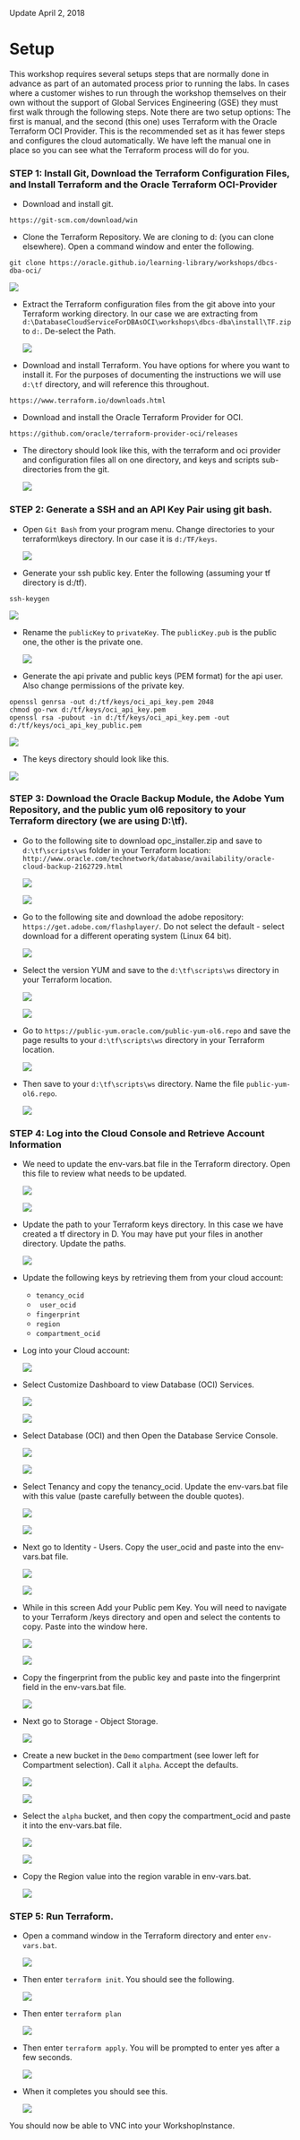 Update April 2, 2018

# Setup

This workshop requires several setups steps that are normally done in advance as part of an automated process prior to running the labs.  In cases where a customer wishes to run through the workshop themselves on their own without the support of Global Services Engineering (GSE) they must first walk through the following steps.  Note there are two setup options: The first is manual, and the second (this one) uses Terraform with the Oracle Terraform OCI Provider.  This is the recommended set as it has fewer steps and configures the cloud automatically.  We have left the manual one in place so you can see what the Terraform process will do for you.  

### **STEP 1**: Install Git, Download the Terraform Configuration Files, and Install Terraform and the Oracle Terraform OCI-Provider

-	Download and install git.
```
https://git-scm.com/download/win
```
-	Clone the Terraform Repository.  We are cloning to d: (you can clone elsewhere).  Open a command window and enter the following.
```
git clone https://oracle.github.io/learning-library/workshops/dbcs-dba-oci/
```
![](images/SG-setup-terraform/001.png)

-	Extract the Terraform configuration files from the git above into your Terraform working directory.  In our case we are extracting from `d:\DatabaseCloudServiceForDBAsOCI\workshops\dbcs-dba\install\TF.zip` to `d:`.  De-select the Path.

	![](images/SG-setup-terraform/002.png)
	
-	Download and install Terraform.  You have options for where you want to install it.  For the purposes of documenting the instructions we will use `d:\tf` directory, and will reference this throughout.
```
https://www.terraform.io/downloads.html
```
 
 -	Download and install the Oracle Terraform Provider for OCI.
```
https://github.com/oracle/terraform-provider-oci/releases
```

-	The directory should look like this, with the terraform and oci provider and configuration files all on one directory, and keys and scripts sub-directories from the git.

	![](images/SG-setup-terraform/002.1.png)

### **STEP 2**: Generate a SSH and an API Key Pair using git bash.

-	Open `Git Bash` from your program menu. Change directories to your terraform\keys directory.  In our case it is `d:/TF/keys`.

	![](images/SG-setup-terraform/003.png)

-	Generate your ssh public key.  Enter the following (assuming your tf directory is d:/tf).
```
ssh-keygen
```
![](images/SG-setup-terraform/004.png)

-	Rename the `publicKey` to `privateKey`.  The `publicKey.pub` is the public one, the other is the private one.

	![](images/SG-setup-terraform/005.png)

-	Generate the api private and public keys (PEM format) for the api user.  Also change permissions of the private key.
```
openssl genrsa -out d:/tf/keys/oci_api_key.pem 2048
chmod go-rwx d:/tf/keys/oci_api_key.pem
openssl rsa -pubout -in d:/tf/keys/oci_api_key.pem -out d:/tf/keys/oci_api_key_public.pem
```
![](images/SG-setup-terraform/006.png)

-	The keys directory should look like this.

![](images/SG-setup-terraform/007.png)

### **STEP 3**: Download the Oracle Backup Module, the Adobe Yum Repository, and the public yum ol6 repository to your Terraform directory (we are using D:\tf).

-	Go to the following site to download opc_installer.zip and save to `d:\tf\scripts\ws` folder in your Terraform location:  `http://www.oracle.com/technetwork/database/availability/oracle-cloud-backup-2162729.html`

	![](images/SG-setup-terraform/017.png)

	![](images/SG-setup-terraform/018.png)

-	Go to the following site and download the adobe repository: `https://get.adobe.com/flashplayer/`.  Do not select the default - select download for a different operating system (Linux 64 bit).

	![](images/SG-setup-terraform/019.png)

-	Select the version YUM and save to the `d:\tf\scripts\ws` directory in your Terraform location.

	![](images/SG-setup-terraform/020.png)

	![](images/SG-setup-terraform/021.png)

-	Go to `https://public-yum.oracle.com/public-yum-ol6.repo` and save the page results to your `d:\tf\scripts\ws` directory in your Terraform location.  

	![](images/SG-setup-terraform/022.png)

-	Then save to your `d:\tf\scripts\ws` directory.  Name the file `public-yum-ol6.repo`.

	![](images/SG-setup-terraform/023.png)

### **STEP 4**: Log into the Cloud Console and Retrieve Account Information

- We need to update the env-vars.bat file in the Terraform directory.  Open this file to review what needs to be updated.

	![](images/SG-setup-terraform/024.png)

	![](images/SG-setup-terraform/025.png)

-	Update the path to your Terraform keys directory.  In this case we have created a tf directory in D.  You may have put your files in another directory.  Update the paths.

	![](images/SG-setup-terraform/026.png)

-	Update the following keys by retrieving them from your cloud account:
	- `tenancy_ocid`
	- ` user_ocid`
	- `fingerprint`
	- `region`
	- `compartment_ocid`

-	Log into your Cloud account:

	![](images/SG-setup-terraform/027.png)

-	Select Customize Dashboard to view Database (OCI) Services.

	![](images/SG-setup-terraform/028.png)

	![](images/SG-setup-terraform/029.png)

-	Select Database (OCI) and then Open the Database Service Console.

	![](images/SG-setup-terraform/030.png)

	![](images/SG-setup-terraform/031.png)

-	Select Tenancy and copy the tenancy_ocid.  Update the env-vars.bat file with this value (paste carefully between the double quotes).

	![](images/SG-setup-terraform/032.png)

	![](images/SG-setup-terraform/033.png)

-	Next go to Identity - Users.  Copy the user_ocid and paste into the env-vars.bat file.

	![](images/SG-setup-terraform/034.png)

	![](images/SG-setup-terraform/035.png)

-	While in this screen Add your Public pem Key.  You will need to navigate to your Terraform /keys directory and open and select the contents to copy.  Paste into the window here.

	![](images/SG-setup-terraform/036.png)

	![](images/SG-setup-terraform/037.png)

-	Copy the fingerprint from the public key and paste into the fingerprint field in the env-vars.bat file.

	![](images/SG-setup-terraform/038.png)

-	Next go to Storage - Object Storage.  

	![](images/SG-setup-terraform/039.png)

-	Create a new bucket in the `Demo` compartment (see lower left for Compartment selection).  Call it `alpha`.  Accept the defaults.

	![](images/SG-setup-terraform/040.png)

	![](images/SG-setup-terraform/041.png)

-	Select the `alpha` bucket, and then copy the compartment_ocid and paste it into the env-vars.bat file.

	![](images/SG-setup-terraform/042.png)

	![](images/SG-setup-terraform/043.png)

-	Copy the Region value into the region varable in env-vars.bat.

	![](images/SG-setup-terraform/044.png)

### **STEP 5**: Run Terraform.

-	Open a command window in the Terraform directory and enter `env-vars.bat`.

	![](images/SG-setup-terraform/045.png)

-	Then enter `terraform init`.  You should see the following.

	![](images/SG-setup-terraform/046.png)

-	Then enter `terraform plan`

	![](images/SG-setup-terraform/047.png)

-	Then enter `terraform apply`.  You will be prompted to enter yes after a few seconds.

	![](images/SG-setup-terraform/048.png)

-	When it completes you should see this.

	![](images/SG-setup-terraform/049.png)

You should now be able to VNC into your WorkshopInstance.
